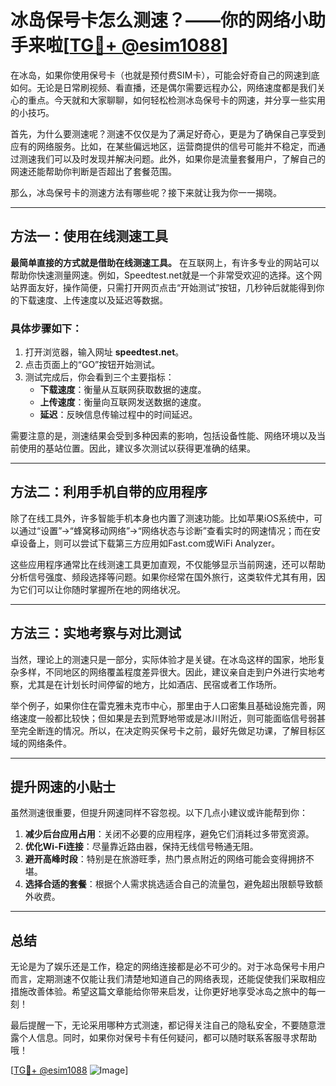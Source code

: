 # 冰岛保号卡怎么测速？——你的网络小助手来啦[[TG💪+ @esim1088](https://t.me/s/esim1088)]

在冰岛，如果你使用保号卡（也就是预付费SIM卡），可能会好奇自己的网速到底如何。无论是日常刷视频、看直播，还是偶尔需要远程办公，网络速度都是我们关心的重点。今天就和大家聊聊，如何轻松检测冰岛保号卡的网速，并分享一些实用的小技巧。

首先，为什么要测速呢？测速不仅仅是为了满足好奇心，更是为了确保自己享受到应有的网络服务。比如，在某些偏远地区，运营商提供的信号可能并不稳定，而通过测速我们可以及时发现并解决问题。此外，如果你是流量套餐用户，了解自己的网速还能帮助你判断是否超出了套餐范围。

那么，冰岛保号卡的测速方法有哪些呢？接下来就让我为你一一揭晓。

---

## 方法一：使用在线测速工具

**最简单直接的方式就是借助在线测速工具。** 在互联网上，有许多专业的网站可以帮助你快速测量网速。例如，Speedtest.net就是一个非常受欢迎的选择。这个网站界面友好，操作简便，只需打开网页点击“开始测试”按钮，几秒钟后就能得到你的下载速度、上传速度以及延迟等数据。

### 具体步骤如下：
1. 打开浏览器，输入网址 **speedtest.net**。
2. 点击页面上的“GO”按钮开始测试。
3. 测试完成后，你会看到三个主要指标：
   - **下载速度**：衡量从互联网获取数据的速度。
   - **上传速度**：衡量向互联网发送数据的速度。
   - **延迟**：反映信息传输过程中的时间延迟。

需要注意的是，测速结果会受到多种因素的影响，包括设备性能、网络环境以及当前使用的基站位置。因此，建议多次测试以获得更准确的结果。

---

## 方法二：利用手机自带的应用程序

除了在线工具外，许多智能手机本身也内置了测速功能。比如苹果iOS系统中，可以通过“设置”→“蜂窝移动网络”→“网络状态与诊断”查看实时的网速情况；而在安卓设备上，则可以尝试下载第三方应用如Fast.com或WiFi Analyzer。

这些应用程序通常比在线测速工具更加直观，不仅能够显示当前网速，还可以帮助分析信号强度、频段选择等问题。如果你经常在国外旅行，这类软件尤其有用，因为它们可以让你随时掌握所在地的网络状况。

---

## 方法三：实地考察与对比测试

当然，理论上的测速只是一部分，实际体验才是关键。在冰岛这样的国家，地形复杂多样，不同地区的网络覆盖程度差异很大。因此，建议亲自走到户外进行实地考察，尤其是在计划长时间停留的地方，比如酒店、民宿或者工作场所。

举个例子，如果你住在雷克雅未克市中心，那里由于人口密集且基础设施完善，网络速度一般都比较快；但如果是去到荒野地带或是冰川附近，则可能面临信号弱甚至完全断连的情况。所以，在决定购买保号卡之前，最好先做足功课，了解目标区域的网络条件。

---

## 提升网速的小贴士

虽然测速很重要，但提升网速同样不容忽视。以下几点小建议或许能帮到你：

1. **减少后台应用占用**：关闭不必要的应用程序，避免它们消耗过多带宽资源。
2. **优化Wi-Fi连接**：尽量靠近路由器，保持无线信号畅通无阻。
3. **避开高峰时段**：特别是在旅游旺季，热门景点附近的网络可能会变得拥挤不堪。
4. **选择合适的套餐**：根据个人需求挑选适合自己的流量包，避免超出限额导致额外收费。

---

## 总结

无论是为了娱乐还是工作，稳定的网络连接都是必不可少的。对于冰岛保号卡用户而言，定期测速不仅能让我们清楚地知道自己的网络表现，还能促使我们采取相应措施改善体验。希望这篇文章能给你带来启发，让你更好地享受冰岛之旅中的每一刻！

最后提醒一下，无论采用哪种方式测速，都记得关注自己的隐私安全，不要随意泄露个人信息。同时，如果你对保号卡有任何疑问，都可以随时联系客服寻求帮助哦！

[[TG💪+ @esim1088](https://t.me/s/esim1088) ![Image](https://i.postimg.cc/4NQfJmqS/Snipaste-2025-05-13-00-14-12.png)]